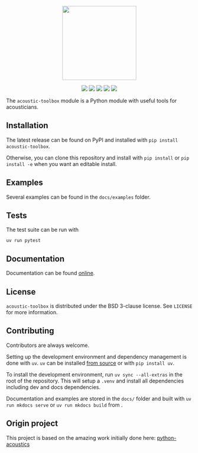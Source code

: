 <p align="center">
    <img height="200px" src="https://raw.githubusercontent.com/Universite-Gustave-Eiffel/acoustic-toolbox/main/docs/images/logo_txt.png" />
    <!-- <h1 align="center">Acoustic Toolbox</h1> -->
</p>

<p align="center">
    <img src="https://badgen.net/static/science/enabled/green" />
    <a href="https://pypi.org/project/acoustic-toolbox/"><img src="https://badgen.net/pypi/v/acoustic-toolbox" /></a>
    <a href="LICENSE"><img src="https://badgen.net/github/license/Universite-Gustave-Eiffel/acoustic-toolbox" /></a>
    <img src="https://badgen.net/github/checks/Universite-Gustave-Eiffel/acoustic-toolbox" />
    <img src="https://readthedocs.org/projects/acoustic-toolbox/badge/?version=latest&style=flat">
</p>

The `acoustic-toolbox` module is a Python module with useful tools for acousticians.

## Installation

The latest release can be found on PyPI and installed with `pip install acoustic-toolbox`.

Otherwise, you can clone this repository and install with `pip install` or `pip install -e` when you want an editable install.

## Examples

Several examples can be found in the `docs/examples` folder.

## Tests

The test suite can be run with

`uv run pytest`

## Documentation

Documentation can be found [online](http://acoustic-toolbox.readthedocs.io/).

## License

`acoustic-toolbox` is distributed under the BSD 3-clause license. See `LICENSE` for more information.

## Contributing

Contributors are always welcome.

Setting up the development environment and dependency management is done with `uv`. `uv` can be installed [from source](https://docs.astral.sh/uv/getting-started/installation/#standalone-installer) or with `pip install uv`.

To install the development environment, run `uv sync --all-extras` in the root of the repository. This will setup a `.venv` and install all dependencies including dev and docs dependencies.

Documentation and examples are stored in the `docs/` folder and built with `uv run mkdocs serve` or `uv run mkdocs build` from .

## Origin project

This project is based on the amazing work initially done here: [python-acoustics](https://github.com/python-acoustics/python-acoustics)
